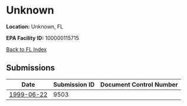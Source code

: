 # Unknown

**Location:** Unknown, FL

**EPA Facility ID:** 100000115715

[Back to FL Index](../../index.md)

## Submissions

| Date | Submission ID | Document Control Number |
|------|--------------|-------------------------|
| [1999-06-22](submissions/9503.md) | 9503 |  |
